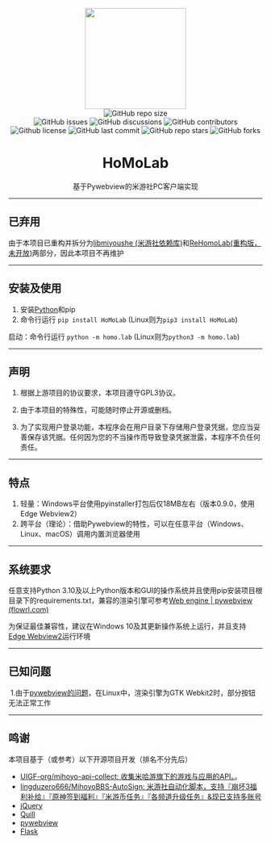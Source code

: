 <p align="center">
  <img src="https://img1.imgtp.com/2023/08/11/UAt1X7KD.png" height="200">
  <br>
  <a href="https://github.com/Error063/HoMoLab" style="text-decoration: none;">
    <img alt="GitHub repo size" src="https://img.shields.io/github/repo-size/Error063/HoMoLab?style=flat-square">
  </a>
  <br>
  <a href="https://github.com/Error063/HoMoLab/issues" style="text-decoration: none;">
    <img alt="GitHub issues" src="https://img.shields.io/github/issues/Error063/HoMoLab?style=flat-square">
  </a>
  <a href="https://github.com/Error063/HoMoLab/discussions" style="text-decoration: none;">
    <img alt="GitHub discussions" src="https://img.shields.io/github/discussions/Error063/HoMoLab?color=%23555&style=flat-square">
  </a>
  <a href="https://github.com/Error063/HoMoLab/graphs/contributors" style="text-decoration: none;">
    <img alt="GitHub contributors" src="https://img.shields.io/github/contributors/Error063/HoMoLab?color=%23c0c0c0&style=flat-square">
  </a>
  <br>
  <a href="https://github.com/Error063/HoMoLab/blob/master/LICENSE" style="text-decoration: none;">
    <img alt="Github license" src="https://img.shields.io/static/v1?style=flat-square&label=license&message=GPL3&color=blueviolet">
  </a>
  <a href="https://github.com/Error063/HoMoLab/commits/main" style="text-decoration: none;">
    <img alt="GitHub last commit" src="https://img.shields.io/github/last-commit/Error063/HoMoLab?color=%23114514&style=flat-square">
  </a>
  <a href="https://github.com/Error063/HoMoLab/stargazers" style="text-decoration: none;">
    <img alt="GitHub repo stars" src="https://img.shields.io/github/stars/Error063/HoMoLab?color=%23aa4499&style=flat-square">
  </a>
  <a href="https://github.com/Error063/HoMoLab/forks" style="text-decoration: none;">
    <img alt="GitHub forks" src="https://img.shields.io/github/forks/Error063/HoMoLab?color=%23456789&style=flat-square">
  </a>
</p>

<h1 align="center">HoMoLab</h1>
<p align="center">基于Pywebview的米游社PC客户端实现</p>

---

## 已弃用

由于本项目已重构并拆分为[libmiyoushe (米游社依赖库)](https://github.com/Error063/libmiyoushe)和[ReHomoLab(重构版，未开放)](https://github.com/Error063/ReHomoLab)两部分，因此本项目不再维护

---

## 安装及使用

1. 安装[Python](https://www.python.org/downloads)和pip
2. 命令行运行 `pip install HoMoLab` (Linux则为`pip3 install HoMoLab`)

启动：命令行运行 `python -m homo.lab` (Linux则为`python3 -m homo.lab`)

---

## 声明

1. 根据上游项目的协议要求，本项目遵守GPL3协议。

2. 由于本项目的特殊性，可能随时停止开源或删档。

3. 为了实现用户登录功能，本程序会在用户目录下存储用户登录凭据，您应当妥善保存该凭据。任何因为您的不当操作而导致登录凭据泄露，本程序不负任何责任。

---

## 特点

  1. 轻量：Windows平台使用pyinstaller打包后仅18MB左右（版本0.9.0，使用Edge Webview2）
  2. 跨平台（理论）：借助Pywebview的特性，可以在任意平台（Windows、Linux、macOS）调用内置浏览器使用

---

## 系统要求

任意支持Python 3.10及以上Python版本和GUI的操作系统并且使用pip安装项目根目录下的requirements.txt，兼容的渲染引擎可参考[Web engine | pywebview (flowrl.com)](https://pywebview.flowrl.com/guide/renderer.html)

为保证最佳兼容性，建议在Windows 10及其更新操作系统上运行，并且支持[Edge Webview2](https://developer.microsoft.com/zh-cn/microsoft-edge/webview2/#download-section)运行环境


---

## 已知问题

​	1.由于[pywebview的问题](https://pywebview.flowrl.com/guide/renderer.html#known-issues-and-limitations)，在Linux中，渲染引擎为GTK Webkit2时，部分按钮无法正常工作

---

## 鸣谢

本项目基于（或参考）以下开源项目开发（排名不分先后）


- [UIGF-org/mihoyo-api-collect: 收集米哈游旗下的游戏与应用的API。](https://github.com/UIGF-org/mihoyo-api-collect)。
- [lingduzero666/MihoyoBBS-AutoSign: 米游社自动化脚本，支持『崩坏3福利补给』『原神签到福利』『米游币任务』『各频道升级任务』&现已支持多账号](https://github.com/lingduzero666/MihoyoBBS-AutoSign/tree/main)
- [jQuery](https://jquery.com/)
- [Quill](https://quilljs.com/)
- [pywebview](https://pywebview.flowrl.com/)
- [Flask](https://flask.palletsprojects.com/)

